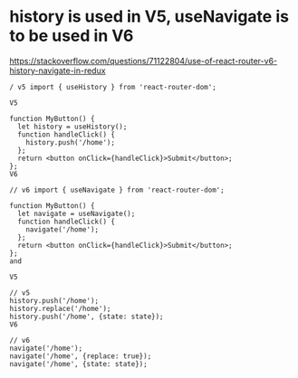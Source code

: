# history is used in V5, useNavigate is to be used in V6

https://stackoverflow.com/questions/71122804/use-of-react-router-v6-history-navigate-in-redux

```
/ v5 import { useHistory } from 'react-router-dom';

V5

function MyButton() {
  let history = useHistory();
  function handleClick() {
    history.push('/home');
  };
  return <button onClick={handleClick}>Submit</button>;
};
V6

// v6 import { useNavigate } from 'react-router-dom';

function MyButton() {
  let navigate = useNavigate();
  function handleClick() {
    navigate('/home');
  };
  return <button onClick={handleClick}>Submit</button>;
};
and

V5

// v5
history.push('/home');
history.replace('/home');
history.push('/home', {state: state});
V6

// v6
navigate('/home');
navigate('/home', {replace: true});
navigate('/home', {state: state});
```
